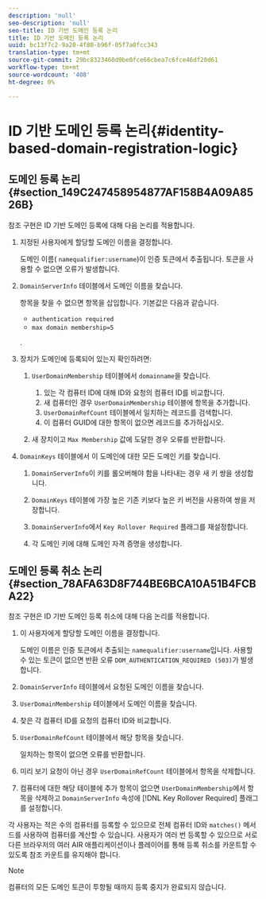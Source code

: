 ```yaml
---
description: 'null'
seo-description: 'null'
seo-title: ID 기반 도메인 등록 논리
title: ID 기반 도메인 등록 논리
uuid: bc13f7c2-9a20-4f80-b96f-05f7a0fcc343
translation-type: tm+mt
source-git-commit: 29bc8323460d9be0fce66cbea7c6fce46df20d61
workflow-type: tm+mt
source-wordcount: '408'
ht-degree: 0%

---
```



# ID 기반 도메인 등록 논리{#identity-based-domain-registration-logic}

## 도메인 등록 논리 {#section_149C247458954877AF158B4A09A8526B}

참조 구현은 ID 기반 도메인 등록에 대해 다음 논리를 적용합니다.

1. 지정된 사용자에게 할당할 도메인 이름을 결정합니다.

   도메인 이름( `namequalifier:username`)이 인증 토큰에서 추출됩니다. 토큰을 사용할 수 없으면 오류가 발생합니다.
1. `DomainServerInfo` 테이블에서 도메인 이름을 찾습니다.

   항목을 찾을 수 없으면 항목을 삽입합니다. 기본값은 다음과 같습니다.

   * `authentication required`
   * `max domain membership=5`

   .

1. 장치가 도메인에 등록되어 있는지 확인하려면:

   1. `UserDomainMembership` 테이블에서 `domainname`을 찾습니다.

      1. 있는 각 컴퓨터 ID에 대해 ID와 요청의 컴퓨터 ID를 비교합니다.
      1. 새 컴퓨터인 경우 `UserDomainMembership` 테이블에 항목을 추가합니다.
      1. `UserDomainRefCount` 테이블에서 일치하는 레코드를 검색합니다.
      1. 이 컴퓨터 GUID에 대한 항목이 없으면 레코드를 추가하십시오.
   1. 새 장치이고 `Max Membership` 값에 도달한 경우 오류를 반환합니다.


1. `DomainKeys` 테이블에서 이 도메인에 대한 모든 도메인 키를 찾습니다.

   1. `DomainServerInfo`이 키를 롤오버해야 함을 나타내는 경우 새 키 쌍을 생성합니다.
   1. `DomainKeys` 테이블에 가장 높은 기존 키보다 높은 키 버전을 사용하여 쌍을 저장합니다.
   1. `DomainServerInfo`에서 `Key Rollover Required` 플래그를 재설정합니다.

   1. 각 도메인 키에 대해 도메인 자격 증명을 생성합니다.

## 도메인 등록 취소 논리 {#section_78AFA63D8F744BE6BCA10A51B4FCBA22}

참조 구현은 ID 기반 도메인 등록 취소에 대해 다음 논리를 적용합니다.

1. 이 사용자에게 할당할 도메인 이름을 결정합니다.

   도메인 이름은 인증 토큰에서 추출되는 `namequalifier:username`입니다. 사용할 수 있는 토큰이 없으면 반환 오류 `DOM_AUTHENTICATION_REQUIRED (503)`가 발생합니다.
1. `DomainServerInfo` 테이블에서 요청된 도메인 이름을 찾습니다.
1. `UserDomainMembership` 테이블에서 도메인 이름을 찾습니다.
1. 찾은 각 컴퓨터 ID를 요청의 컴퓨터 ID와 비교합니다.
1. `UserDomainRefCount` 테이블에서 해당 항목을 찾습니다.

   일치하는 항목이 없으면 오류를 반환합니다.

1. 미리 보기 요청이 아닌 경우 `UserDomainRefCount` 테이블에서 항목을 삭제합니다.
1. 컴퓨터에 대한 해당 테이블에 추가 항목이 없으면 `UserDomainMembership`에서 항목을 삭제하고 `DomainServerInfo` 속성에 [!DNL Key Rollover Required] 플래그를 설정합니다.

각 사용자는 적은 수의 컴퓨터를 등록할 수 있으므로 전체 컴퓨터 ID와 `matches()` 메서드를 사용하여 컴퓨터를 계산할 수 있습니다. 사용자가 여러 번 등록할 수 있으므로 서로 다른 브라우저의 여러 AIR 애플리케이션이나 플레이어를 통해 등록 취소를 카운트할 수 있도록 참조 카운트를 유지해야 합니다.

>[!NOTE]
>
>컴퓨터의 모든 도메인 토큰이 투항될 때까지 등록 중지가 완료되지 않습니다.

